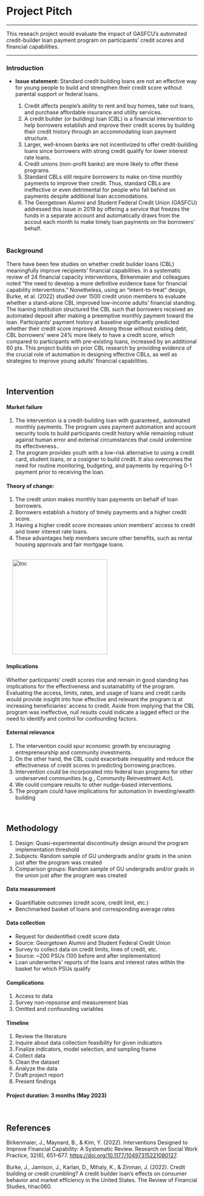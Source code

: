 # Project Pitch 

<hr> 
This reseach project would evaluate the impact of GASFCU’s automated credit-builder loan payment program on participants’ credit scores and financial capabilities. 
<hr>

### Introduction

* **Issue statement:**  Standard credit building loans are not an effective way for young people to build and strengthen their credit score without parental support or federal loans.

  1. Credit affects people’s ability to rent and buy homes, take out loans, and purchase affordable insurance and utility services.
  2. A credit builder (or building) loan (CBL) is a financial intervention to help borrowers establish and improve their credit scores by building their credit history through an accommodating loan payment structure.
  3. Larger, well-known banks are not incentivized to offer credit-building loans since borrowers with strong credit qualify for lower interest rate loans. 
  4. Credit unions (non-profit banks) are more likely to offer these programs. 
  5. Standard CBLs still require borrowers to make on-time monthly payments to improve their credit. Thus, standard CBLs are ineffective or even detrimental for people who fall behind on payments despite additional loan accomodations.
  6. The Georgetown Alumni and Student Federal Credit Union (GASFCU) addressed this issue in 2019 by offering a service that freezes the funds in a separate account and automatically draws from the accout each month to make timely loan payments on the borrowers’ behalf.<br><br>

### Background

There have been few studies on whether credit builder loans (CBL) meaningfully improve recipients’ financial capabilities. In a systematic review of 24 financial capacity interventions, Birkenmaier and colleagues noted “the need to develop a more definitive evidence base for financial capability interventions.” Nonetheless, using an “intent-to-treat” design, Burke, et al. (2022) studied over 1500 credit union members to evaluate whether a stand-alone CBL improved low-income adults’ financial standing. The loaning institution structured the CBL such that borrowers received an automated deposit after making a preemptive monthly payment toward the loan. Participants’ payment history at baseline significantly predicted whether their credit score improved. Among those without existing debt, CBL borrowers’ were 24% more likely to have a credit score, which compared to participants with pre-existing loans, increased by an additional 60 pts. This project builds on prior CBL research by providing evidence of the crucial role of automation in designing effective CBLs, as well as strategies to improve young adults’ financial capabilities.

<br>

## Intervention

#### Market failure 

1. The intervention is a credit-building loan with guaranteed,, automated monthly payments. The program uses payment automation and account security tools to build participants credit history while remaining robust against human error and external circumstances that could undermine its effectiveness.. 
2. The program provides youth with a low-risk alternative to using a credit card, student loans, or a cosigner to build credit. It also overcomes the need for routine monitoring, budgeting, and payments by requiring 0-1 payment prior to receiving the loan.

#### Theory of change: 
  
  1. The credit union makes monthly loan payments on behalf of loan borrowers. 
  2. Borrowers establish a history of timely payments and a higher credit score. 
  3. Having a higher credit score increases union members’ access to credit and lower interest rate loans.
  4. These advantages help members secure other benefits, such as rental housing approvals and fair mortgage loans.<br><br>

&nbsp;&nbsp;&nbsp;&nbsp;<img src="https://lh4.googleusercontent.com/b_Vq2k2NM7DNb1todo1-_G5QhUHxAwMc62lecDjn0n1xO8Y1xAuC5DKTwJW0SXDbENRs-y5NWBvqytlD7Yp1LWT4G2lquvRVx1J6JhRf3FRgJwocNY_Dbt50JtWPUFD_otnqVBfSxhwWbNasKlkAqXU" alt="toc" width="250"><br>
  
#### Implications
Whether participants’ credit scores rise and remain in good standing has implications for the effectiveness and sustainability of the program. Evaluating the access, limits, rates, and usage of loans and credit cards would provide insight into how effective and relevant the program is at increasing beneficiaries’ access to credit. Aside from implying that the CBL program was ineffective, null results could indicate a lagged effect or the need to identify and control for confounding factors. 

#### External relevance

  1. The intervention could spur economic growth by encouraging entrepreneurship and community investments. 
  2. On the other hand, the CBL could exacerbate inequality and reduce the effectiveness of credit scores in predicting borrowing practices. 
  3. Intervention could be incorporated into federal loan programs for other underserved communities (e.g., Community Reinvestment Act). 
  4. We could compare results to other nudge-based interventions. 
  5. The program could have implications for automation in investing/wealth building

<br>

## Methodology

   1. Design: Quasi-experimental discontinuity design around the program implementation threshold 
   2. Subjects: Random sample of GU undergrads and/or grads in the union just after the program was created
   3. Comparison groups: Random sample of GU undergrads and/or grads in the union just after the program was created

#### Data measurement
- Quantifiable outcomes (credit score, credit limit, etc.)
- Benchmarked basket of loans and corresponding average rates

#### Data collection 
- Request for deidentified credit score data
 - Source: Georgetown Alumni and Student Federal Credit Union
- Survey to collect data on credit limits, lines of credit, etc.
 - Source: ~200 PSUs (100 before and after implementation)
- Loan underwriters' reports of the loans and interest rates within the basket for which PSUs qualify 

#### Complications

 1. Access to data
 2. Survey non-repsonse and measurement bias
 2. Omitted and confounding variables
     
#### Timeline  

 1. Review the literature
 2. Inquire about data collection feasibility for given indicators
 3. Finalize indicators, model selection, and sampling frame
 4. Collect data
 5. Clean the dataset
 6. Analyze the data 
 7. Draft project report 
 8. Present findings 

#### Project duration: 3 months (May 2023)

<br>

## **References**

Birkenmaier, J., Maynard, B., & Kim, Y. (2022). Interventions Designed to Improve Financial Capability: A Systematic Review. Research on Social Work Practice, 32(6), 651–677. https://doi.org/10.1177/10497315221080127.

Burke, J., Jamison, J., Karlan, D., Mihaly, K., & Zinman, J. (2022). Credit building or credit crumbling? A credit builder loan’s effects on consumer behavior and market efficiency in the United States. The Review of Financial Studies, hhac060. 

<br>
